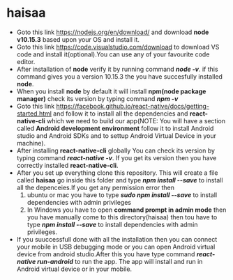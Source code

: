 # haisaa
* Goto this link https://nodejs.org/en/download/ and download **node v10.15.3** based upon your OS and install it.
* Goto this link https://code.visualstudio.com/download to download VS code and install it(optional).You can use any of your favourite code editor.
* After installation of **node** verify it by running command ***node -v***. if this command gives you a version 10.15.3 the you have   succesfully installed **node**.
* When you install **node** by default it will install **npm(node package manager)** check its version by typing command ***npm -v***
* Goto this link https://facebook.github.io/react-native/docs/getting-started.html and follow it to install all the        dependencies and **react-native-cli** which we need to build our app(NOTE: You will have a section called **Android development environment** follow it to install Android studio and Android SDKs and to settup Android Virtual Device in your machine).
* After installing **react-native-cli** globally You can check its version by typing command ***react-native -v***. If you get its version then you have correctly installed **react-native-cli**.
* After you set up everything clone this repository. This will create a file called **haisaa** go inside this folder and type ***npm install --save*** to install all the depenceies.If you get any permission error then 
  1. ubuntu or mac you have to type ***sudo npm install --save*** to install dependencies with admin privileges
  2. In Windows you have to open **command prompt in admin mode** then you have manually come to this directory(haisaa) then tou have to type ***npm install --save*** to install dependencies with admin privileges.
* If you suuccessfull done with all the installation then you can connect your mobile in USB debugging mode or you can open Android virtual device from android studio.After this you have type command ***react-native run-android*** to run the app. The app will install and run in Android virtual device or in your mobile.
